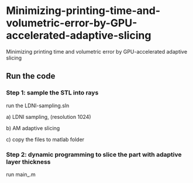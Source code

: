 # Minimizing-printing-time-and-volumetric-error-by-GPU-accelerated-adaptive-slicing
Minimizing printing time and volumetric error by GPU-accelerated adaptive slicing

## Run the code
### Step 1: sample the STL into rays

run the LDNI-sampling.sln

a) LDNI sampling, (resolution 1024)

b) AM adaptive slicing

c) copy the files to matlab folder

### Step 2: dynamic programming to slice the part with adaptive layer thickness
run main_.m

